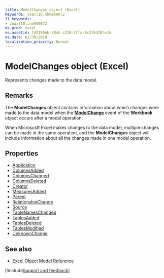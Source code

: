 ```yaml
---
title: ModelChanges object (Excel)
keywords: vbaxl10.chm959072
f1_keywords:
- vbaxl10.chm959072
ms.prod: excel
ms.assetid: fd2388eb-48ab-c238-2ffa-8c3f6d20fe36
ms.date: 03/30/2019
localization_priority: Normal
---
```



# ModelChanges object (Excel)

Represents changes made to the data model. 


## Remarks

The **ModelChanges** object contains information about which changes were made to the data model when the **[ModelChange](Excel.workbook.modelchange.md)** event of the **Workbook** object occurs after a model operation. 

When Micrososft Excel makes changes to the data model, multiple changes can be made in the same operation, and the **ModelChanges** object will include information about all the changes made in one model operation.

## Properties

- [Application](Excel.modelchanges.application.md)
- [ColumnsAdded](Excel.modelchanges.columnsadded.md)
- [ColumnsChanged](Excel.modelchanges.columnschanged.md)
- [ColumnsDeleted](Excel.modelchanges.columnsdeleted.md)
- [Creator](Excel.modelchanges.creator.md)
- [MeasuresAdded](Excel.modelchanges.measuresadded.md)
- [Parent](Excel.modelchanges.parent.md)
- [RelationshipChange](Excel.modelchanges.relationshipchange.md)
- [Source](Excel.modelchanges.source.md)
- [TableNamesChanged](Excel.modelchanges.tablenameschanged.md)
- [TablesAdded](Excel.modelchanges.tablesadded.md)
- [TablesDeleted](Excel.modelchanges.tablesdeleted.md)
- [TablesModified](Excel.modelchanges.tablesmodified.md)
- [UnknownChange](Excel.modelchanges.unknownchange.md)


## See also

- [Excel Object Model Reference](overview/Excel/object-model.md)

[!include[Support and feedback](~/includes/feedback-boilerplate.md)]
